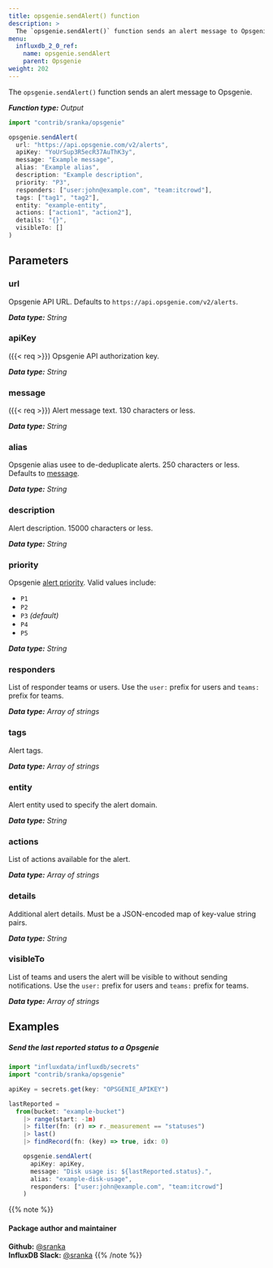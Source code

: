```yaml
---
title: opsgenie.sendAlert() function
description: >
  The `opsgenie.sendAlert()` function sends an alert message to Opsgenie.
menu:
  influxdb_2_0_ref:
    name: opsgenie.sendAlert
    parent: Opsgenie
weight: 202
---
```


The `opsgenie.sendAlert()` function sends an alert message to Opsgenie.

_**Function type:** Output_

```js
import "contrib/sranka/opsgenie"

opsgenie.sendAlert(
  url: "https://api.opsgenie.com/v2/alerts",
  apiKey: "YoUrSup3R5ecR37AuThK3y",
  message: "Example message",
  alias: "Example alias",
  description: "Example description",
  priority: "P3",
  responders: ["user:john@example.com", "team:itcrowd"],
  tags: ["tag1", "tag2"],
  entity: "example-entity",
  actions: ["action1", "action2"],
  details: "{}",
  visibleTo: []
)
```

## Parameters

### url
Opsgenie API URL.
Defaults to `https://api.opsgenie.com/v2/alerts`.

_**Data type:** String_

### apiKey
({{< req >}})
Opsgenie API authorization key.

_**Data type:** String_

### message
({{< req >}})
Alert message text.
130 characters or less.

_**Data type:** String_

### alias
Opsgenie alias usee to de-deduplicate alerts.
250 characters or less.
Defaults to [message](#message).

_**Data type:** String_

### description
Alert description.
15000 characters or less.

_**Data type:** String_

### priority
Opsgenie [alert priority](https://docs.opsgenie.com/docs/alert-priority-settings).
Valid values include:

- `P1`
- `P2`
- `P3` _(default)_
- `P4`
- `P5`

_**Data type:** String_

### responders
List of responder teams or users.
Use the `user:` prefix for users and `teams:` prefix for teams.

_**Data type:** Array of strings_

### tags
Alert tags.

_**Data type:** Array of strings_

### entity
Alert entity used to specify the alert domain.

_**Data type:** String_

### actions
List of actions available for the alert.

_**Data type:** Array of strings_

### details
Additional alert details.
Must be a JSON-encoded map of key-value string pairs.

_**Data type:** String_

### visibleTo
List of teams and users the alert will be visible to without sending notifications.
Use the `user:` prefix for users and `teams:` prefix for teams.

_**Data type:** Array of strings_

## Examples

##### Send the last reported status to a Opsgenie
```js
import "influxdata/influxdb/secrets"
import "contrib/sranka/opsgenie"

apiKey = secrets.get(key: "OPSGENIE_APIKEY")

lastReported =
  from(bucket: "example-bucket")
    |> range(start: -1m)
    |> filter(fn: (r) => r._measurement == "statuses")
    |> last()
    |> findRecord(fn: (key) => true, idx: 0)

    opsgenie.sendAlert(
      apiKey: apiKey,
      message: "Disk usage is: ${lastReported.status}.",
      alias: "example-disk-usage",
      responders: ["user:john@example.com", "team:itcrowd"]
    )
```

{{% note %}}
#### Package author and maintainer
**Github:** [@sranka](https://github.com/sranka)  
**InfluxDB Slack:** [@sranka](https://influxdata.com/slack)
{{% /note %}}
